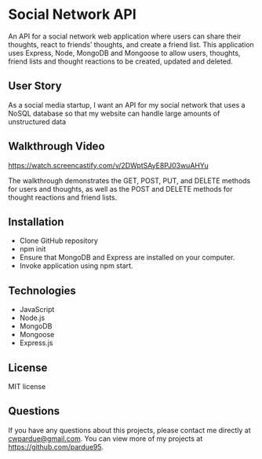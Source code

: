 # Social Network API

An API for a social network web application where users can share their thoughts, react to friends’ thoughts, and create a friend list. This application uses Express, Node, MongoDB and Mongoose to allow users, thoughts, friend lists and thought reactions to be created, updated and deleted. 

## User Story
As a social media startup, I want an API for my social network that uses a NoSQL database so that my website can handle large amounts of unstructured data

## Walkthrough Video
https://watch.screencastify.com/v/2DWptSAyE8PJ03wuAHYu

The walkthrough demonstrates the GET, POST, PUT, and DELETE methods for users and thoughts, as well as the POST and DELETE methods for thought reactions and friend lists.

## Installation 
* Clone GitHub repository
* npm init
* Ensure that MongoDB and Express are installed on your computer. 
* Invoke application using npm start. 

## Technologies 
* JavaScript
* Node.js
* MongoDB
* Mongoose
* Express.js

## License
MIT license

## Questions
If you have any questions about this projects, please contact me directly at cwpardue@gmail.com. You can view more of my projects at https://github.com/pardue95.
